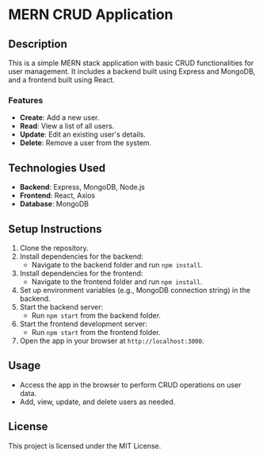 # MERN CRUD Application

## Description
This is a simple MERN stack application with basic CRUD functionalities for user management. 
It includes a backend built using Express and MongoDB, and a frontend built using React.

### Features
- **Create**: Add a new user.
- **Read**: View a list of all users.
- **Update**: Edit an existing user's details.
- **Delete**: Remove a user from the system.

## Technologies Used
- **Backend**: Express, MongoDB, Node.js
- **Frontend**: React, Axios
- **Database**: MongoDB

## Setup Instructions
1. Clone the repository.
2. Install dependencies for the backend:
   - Navigate to the backend folder and run `npm install`.
3. Install dependencies for the frontend:
   - Navigate to the frontend folder and run `npm install`.
4. Set up environment variables (e.g., MongoDB connection string) in the backend.
5. Start the backend server:
   - Run `npm start` from the backend folder.
6. Start the frontend development server:
   - Run `npm start` from the frontend folder.
7. Open the app in your browser at `http://localhost:3000`.

## Usage
- Access the app in the browser to perform CRUD operations on user data.
- Add, view, update, and delete users as needed.

## License
This project is licensed under the MIT License.
